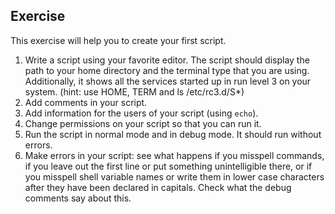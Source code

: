 ## Exercise


This exercise will help you to create your first script.
1. Write a script using your favorite editor. The script should display the path to your home directory and
   the terminal type that you are using. Additionally, it shows all the services started up in run level 3 on
   your system. (hint: use HOME, TERM and ls /etc/rc3.d/S*)
2. Add comments in your script.
3. Add information for the users of your script (using `echo`).
4. Change permissions on your script so that you can run it.
5. Run the script in normal mode and in debug mode. It should run without errors.
6. Make errors in your script: see what happens if you misspell commands, if you leave out the first line
   or put something unintelligible there, or if you misspell shell variable names or write them in lower
   case characters after they have been declared in capitals. Check what the debug comments say about
   this.

